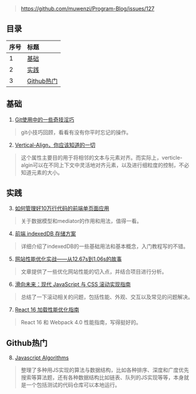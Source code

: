 > https://github.com/muwenzi/Program-Blog/issues/127

## 目录

| 序号 | 标题 |
| :-- | :-- |
| 1 | [基础](#1)|
| 2 | [实践](#2)|
| 3 | [Github热门](#3)|

<h2 id="1">基础</h2>

1. [Git使用中的一些奇技淫巧](https://mp.weixin.qq.com/s/x-hCxYQVYFfHoekXCDo1Dw)
> git小技巧回顾，看看有没有你平时忘记的操作。

2. [Vertical-Align，你应该知道的一切](https://mp.weixin.qq.com/s/d0kURZh-q_sHC5kL3cMVRg)
> 这个属性主要目的用于将相邻的文本与元素对齐。而实际上，verticle-algin可以在不同上下文中灵活地对齐元素，以及进行细粒度的控制，不必知道元素的大小。

<h2 id="2">实践</h2>

3. [如何管理好10万行代码的前端单页面应用](https://github.com/ProtoTeam/blog/blob/master/201709/1.md)
> 关于数据模型和mediator的作用和用法，值得一看。

4. [前端 indexedDB 存储方案](https://mp.weixin.qq.com/s/t29wI6b73Hv5Mqx6YdI5aw)
> 详细介绍了indexedDB的一些基础用法和基本概念，入门教程写的不错。

5. [网站性能优化实战——从12.67s到1.06s的故事](https://juejin.im/post/5b0b7d74518825158e173a0c)
> 文章提供了一些优化网站性能的切入点，并结合项目进行分析。

6. [滑向未来：现代 JavaScript 与 CSS 滚动实现指南](https://mp.weixin.qq.com/s/tG56t5pd1Kw_O2NBXGAk6Q)
> 总结了一下滚动相关的问题，包括性能、外观、交互以及常见的问题解决。

7. [React 16 加载性能优化指南](https://zhuanlan.zhihu.com/p/37148975)
> React 16 和 Webpack 4.0 性能指南，写得挺好的。

<h2 id="3">Github热门</h2>

8. [Javascript Algorithms](https://mp.weixin.qq.com/s/_dxu3P6U3we3ym0UD90RUQ)
> 整理了多种用JS实现的算法与数据结构，比如各种排序、深度和广度优先搜索等算法题，还有各种数据结构比如链表、队列的JS实现等等，本身就是一个包括测试的代码仓库可以本地运行。
